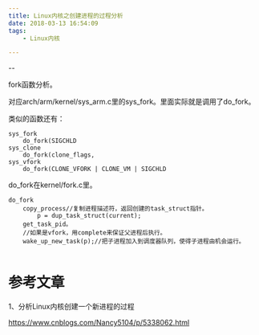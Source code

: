 ```yaml
---
title: Linux内核之创建进程的过程分析
date: 2018-03-13 16:54:09
tags:
	- Linux内核

---
```


--

fork函数分析。

对应arch/arm/kernel/sys_arm.c里的sys_fork。里面实际就是调用了do_fork。

类似的函数还有：

```
sys_fork
	do_fork(SIGCHLD
sys_clone
	do_fork(clone_flags,
sys_vfork
	do_fork(CLONE_VFORK | CLONE_VM | SIGCHLD
```



do_fork在kernel/fork.c里。

```
do_fork
	copy_process//复制进程描述符，返回创建的task_struct指针。
		p = dup_task_struct(current);
	get_task_pid。
	//如果是vfork，用complete来保证父进程后执行。
	wake_up_new_task(p);//把子进程加入到调度器队列，使得子进程由机会运行。
	
```





# 参考文章

1、分析Linux内核创建一个新进程的过程

https://www.cnblogs.com/Nancy5104/p/5338062.html